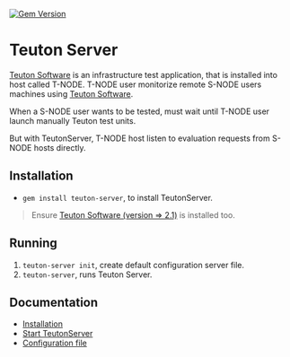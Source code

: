 [![Gem Version](https://badge.fury.io/rb/teuton-server.svg)](https://badge.fury.io/rb/teuton-server)

# Teuton Server

[Teuton Software](https://github.com/teuton-software/teuton) is an infrastructure test application, that is installed into host called T-NODE. T-NODE user monitorize remote S-NODE users machines using [Teuton Software](https://github.com/teuton-software/teuton).

When a S-NODE user wants to be tested, must wait until T-NODE user launch manually Teuton test units.

But with TeutonServer, T-NODE host listen to evaluation requests from S-NODE hosts directly.

## Installation

* `gem install teuton-server`, to install TeutonServer.

> Ensure [Teuton Software (version => 2.1)](https://github.com/teuton-software/teuton) is installed too.

## Running

1. `teuton-server init`, create default configuration server file.
1. `teuton-server`, runs Teuton Server.

## Documentation

* [Installation](file/docs/installation.md)
* [Start TeutonServer](file/docs/start.md)
* [Configuration file](file/docs/configfile.md)
